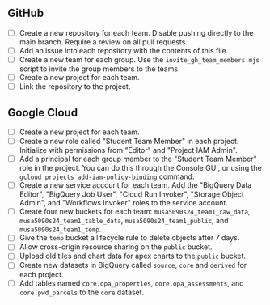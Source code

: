 ## GitHub

- [ ] Create a new repository for each team. Disable pushing directly to the main branch. Require a review on all pull requests.
- [ ] Add an issue into each repository with the contents of this file.
- [ ] Create a new team for each group. Use the `invite_gh_team_members.mjs` script to invite the group members to the teams.
- [ ] Create a new project for each team.
- [ ] Link the repository to the project.

## Google Cloud

- [ ] Create a new project for each team.
- [ ] Create a new role called "Student Team Member" in each project. Initialize with permissions from "Editor" and "Project IAM Admin".
- [ ] Add a principal for each group member to the "Student Team Member" role in the project. You can do this through the Console GUI, or using the [`gcloud projects add-iam-policy-binding`](https://cloud.google.com/sdk/gcloud/reference/projects/add-iam-policy-binding) command.
- [ ] Create a new service account for each team. Add the "BigQuery Data Editor", "BigQuery Job User", "Cloud Run Invoker", "Storage Object Admin", and "Workflows Invoker" roles to the service account.
- [ ] Create four new buckets for each team: `musa5090s24_team1_raw_data`, `musa5090s24_team1_table_data`, `musa5090s24_team1_public`, and `musa5090s24_team1_temp`.
- [ ] Give the `temp` bucket a lifecycle rule to delete objects after 7 days.
- [ ] Allow cross-origin resource sharing on the `public` bucket.
- [ ] Upload old tiles and chart data for apex charts to the `public` bucket.
- [ ] Create new datasets in BigQuery called `source`, `core` and `derived` for each project.
- [ ] Add tables named `core.opa_properties`, `core.opa_assessments`, and `core.pwd_parcels` to the `core` dataset.
